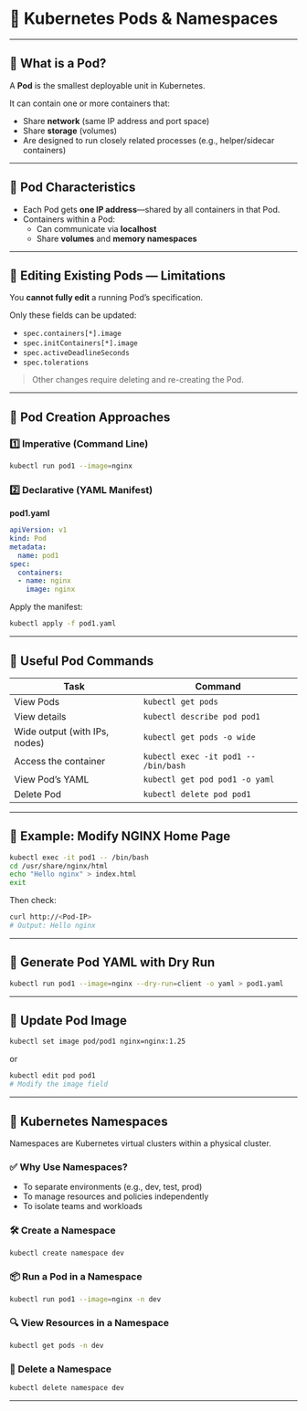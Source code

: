 # 🧱 Kubernetes Pods & Namespaces

---

## 🔹 What is a Pod?
A **Pod** is the smallest deployable unit in Kubernetes.

It can contain one or more containers that:
- Share **network** (same IP address and port space)
- Share **storage** (volumes)
- Are designed to run closely related processes (e.g., helper/sidecar containers)

---

## 🔹 Pod Characteristics
- Each Pod gets **one IP address**—shared by all containers in that Pod.
- Containers within a Pod:
  - Can communicate via **localhost**
  - Share **volumes** and **memory namespaces**

---

## 🔹 Editing Existing Pods — Limitations
You **cannot fully edit** a running Pod’s specification.

Only these fields can be updated:
- `spec.containers[*].image`
- `spec.initContainers[*].image`
- `spec.activeDeadlineSeconds`
- `spec.tolerations`

> Other changes require deleting and re-creating the Pod.

---

## 🔹 Pod Creation Approaches

### 1️⃣ Imperative (Command Line)
```bash
kubectl run pod1 --image=nginx
```

### 2️⃣ Declarative (YAML Manifest)
**pod1.yaml**
```yaml
apiVersion: v1
kind: Pod
metadata:
  name: pod1
spec:
  containers:
  - name: nginx
    image: nginx
```

Apply the manifest:
```bash
kubectl apply -f pod1.yaml
```

---

## 🔹 Useful Pod Commands

| Task                            | Command                                  |
|---------------------------------|------------------------------------------|
| View Pods                       | `kubectl get pods`                       |
| View details                    | `kubectl describe pod pod1`             |
| Wide output (with IPs, nodes)   | `kubectl get pods -o wide`              |
| Access the container            | `kubectl exec -it pod1 -- /bin/bash`    |
| View Pod’s YAML                 | `kubectl get pod pod1 -o yaml`          |
| Delete Pod                      | `kubectl delete pod pod1`               |

---

## 🔹 Example: Modify NGINX Home Page
```bash
kubectl exec -it pod1 -- /bin/bash
cd /usr/share/nginx/html
echo "Hello nginx" > index.html
exit
```

Then check:
```bash
curl http://<Pod-IP>
# Output: Hello nginx
```

---

## 🔹 Generate Pod YAML with Dry Run
```bash
kubectl run pod1 --image=nginx --dry-run=client -o yaml > pod1.yaml
```

---

## 🔹 Update Pod Image
```bash
kubectl set image pod/pod1 nginx=nginx:1.25
```
or
```bash
kubectl edit pod pod1
# Modify the image field
```

---

## 🔹 Kubernetes Namespaces

Namespaces are Kubernetes virtual clusters within a physical cluster.

### ✅ Why Use Namespaces?
- To separate environments (e.g., dev, test, prod)
- To manage resources and policies independently
- To isolate teams and workloads

### 🛠 Create a Namespace
```bash
kubectl create namespace dev
```

### 📦 Run a Pod in a Namespace
```bash
kubectl run pod1 --image=nginx -n dev
```

### 🔍 View Resources in a Namespace
```bash
kubectl get pods -n dev
```

### 🧹 Delete a Namespace
```bash
kubectl delete namespace dev
```

---